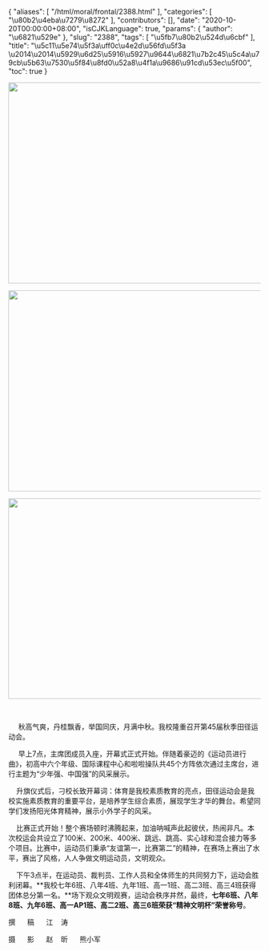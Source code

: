{
    "aliases": [
        "/html/moral/frontal/2388.html"
    ],
    "categories": [
        "\u80b2\u4eba\u7279\u8272"
    ],
    "contributors": [],
    "date": "2020-10-20T00:00:00+08:00",
    "isCJKLanguage": true,
    "params": {
        "author": "\u6821\u529e"
    },
    "slug": "2388",
    "tags": [
        "\u5fb7\u80b2\u524d\u6cbf"
    ],
    "title": "\u5c11\u5e74\u5f3a\uff0c\u4e2d\u56fd\u5f3a \u2014\u2014\u5929\u6d25\u5916\u5927\u9644\u6821\u7b2c45\u5c4a\u79cb\u5b63\u7530\u5f84\u8fd0\u52a8\u4f1a\u9686\u91cd\u53ec\u5f00",
    "toc": true
}


<img
    src="https://cdn.tfls.online/mirror/full/597fa3843868574c55f27eff837161b41d9dc6fe.jpg"
    style="display:block;margin-left:auto;margin-right:auto;"
    decoding="async"
    fetchpriority="auto"
    loading="lazy"
    height="401"
    width="600"
/>





<img
    src="https://cdn.tfls.online/mirror/full/f4101acc37f9d30f936ae55e70c7250d1f8f925f.jpg"
    style="display:block;margin-left:auto;margin-right:auto;"
    decoding="async"
    fetchpriority="auto"
    loading="lazy"
    height="401"
    width="600"
/>





<img
    src="https://cdn.tfls.online/mirror/full/50c60c1bab56159f532ffe9834b9dd685f35ddb7.jpg"
    style="display:block;margin-left:auto;margin-right:auto;"
    decoding="async"
    fetchpriority="auto"
    loading="lazy"
    height="400"
    width="600"
/>




     
 


      秋高气爽，丹桂飘香，举国同庆，月满中秋。我校隆重召开第45届秋季田径运动会。
 



      早上7点，主席团成员入座，开幕式正式开始。伴随着豪迈的《运动员进行曲》，初高中六个年级、国际课程中心和啦啦操队共45个方阵依次通过主席台，进行主题为“少年强、中国强”的风采展示。
 






     升旗仪式后，刁校长致开幕词：体育是我校素质教育的亮点，田径运动会是我校实施素质教育的重要平台，是培养学生综合素质，展现学生才华的舞台。希望同学们发扬阳光体育精神，展示小外学子的风采。 
 



     比赛正式开始！整个赛场顿时沸腾起来，加油呐喊声此起彼伏，热闹非凡。本次校运会共设立了100米、200米、400米、跳远、跳高、实心球和混合接力等多个项目。比赛中，运动员们秉承“友谊第一，比赛第二”的精神，在赛场上赛出了水平，赛出了风格，人人争做文明运动员，文明观众。
 


 
    下午3点半，在运动员、裁判员、工作人员和全体师生的共同努力下，运动会胜利闭幕。**我校七年6班、八年4班、九年1班、高一1班、高二3班、高三4班获得团体总分第一名。**场下观众文明观赛，运动会秩序井然，最终，**七年6班、八年8班、九年6班、高一AP1班、高二2班、高三6班荣获“精神文明杯”荣誉称号**。




  





 撰      稿      江    涛
 



 摄      影      赵    昕      熊小军
 


